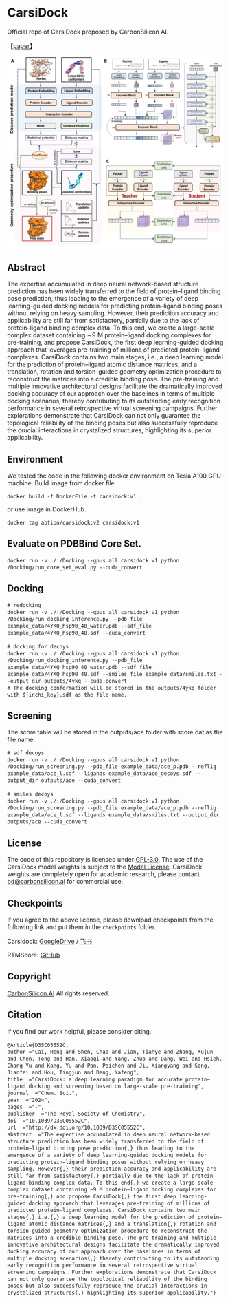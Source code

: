 # CarsiDock
Official repo of CarsiDock proposed by CarbonSilicon AI.

【[paper](https://pubs.rsc.org/en/content/articlelanding/2024/SC/D3SC05552C)】

![Overview](./doc/overview.png)

## Abstract
The expertise accumulated in deep neural network-based structure prediction has been widely transferred to the field of protein–ligand binding pose prediction, thus leading to the emergence of a variety of deep learning-guided docking models for predicting protein–ligand binding poses without relying on heavy sampling. However, their prediction accuracy and applicability are still far from satisfactory, partially due to the lack of protein–ligand binding complex data. To this end, we create a large-scale complex dataset containing ∼9 M protein–ligand docking complexes for pre-training, and propose CarsiDock, the first deep learning-guided docking approach that leverages pre-training of millions of predicted protein–ligand complexes. CarsiDock contains two main stages, i.e., a deep learning model for the prediction of protein–ligand atomic distance matrices, and a translation, rotation and torsion-guided geometry optimization procedure to reconstruct the matrices into a credible binding pose. The pre-training and multiple innovative architectural designs facilitate the dramatically improved docking accuracy of our approach over the baselines in terms of multiple docking scenarios, thereby contributing to its outstanding early recognition performance in several retrospective virtual screening campaigns. Further explorations demonstrate that CarsiDock can not only guarantee the topological reliability of the binding poses but also successfully reproduce the crucial interactions in crystalized structures, highlighting its superior applicability.

## Environment
We tested the code in the following docker environment on Tesla A100 GPU machine.
Build image from docker file
```shell
docker build -f DockerFile -t carsidock:v1 .
```
or use image in DockerHub.
```shell
docker tag abtion/carsidock:v2 carsidock:v1
```

## Evaluate on PDBBind Core Set.
```shell
docker run -v ./:/Docking --gpus all carsidock:v1 python /Docking/run_core_set_eval.py --cuda_convert
```

## Docking
```shell
# redocking
docker run -v ./:/Docking --gpus all carsidock:v1 python /Docking/run_docking_inference.py --pdb_file example_data/4YKQ_hsp90_40_water.pdb --sdf_file example_data/4YKQ_hsp90_40.sdf --cuda_convert

# docking for decoys
docker run -v ./:/Docking --gpus all carsidock:v1 python /Docking/run_docking_inference.py --pdb_file example_data/4YKQ_hsp90_40_water.pdb --sdf_file example_data/4YKQ_hsp90_40.sdf --smiles_file example_data/smiles.txt --output_dir outputs/4ykq --cuda_convert
# The docking conformation will be stored in the outputs/4ykq folder with ${inchi_key}.sdf as the file name.
```

## Screening
The score table will be stored in the outputs/ace folder with score.dat as the file name. 
```shell
# sdf decoys
docker run -v ./:/Docking --gpus all carsidock:v1 python /Docking/run_screening.py --pdb_file example_data/ace_p.pdb --reflig example_data/ace_l.sdf --ligands example_data/ace_decoys.sdf --output_dir outputs/ace --cuda_convert

# smiles decoys
docker run -v ./:/Docking --gpus all carsidock:v1 python /Docking/run_screening.py --pdb_file example_data/ace_p.pdb --reflig example_data/ace_l.sdf --ligands example_data/smiles.txt --output_dir outputs/ace --cuda_convert
```


## License
The code of this repository is licensed under [GPL-3.0](https://www.gnu.org/licenses/gpl-3.0.en.html). The use of the CarsiDock model weights is subject to the [Model License](./MODEL_LICENSE.txt). CarsiDock weights are completely open for academic research, please contact <bd@carbonsilicon.ai> for commercial use. 

## Checkpoints

If you agree to the above license, please download checkpoints from the following link and put them in the ``checkpoints`` folder.

Carsidock: [GoogleDrive](https://drive.google.com/file/d/1OweBn07R4bpoC0gETezKrOoK7xYreO4O/view?usp=drive_link) / [飞书](https://szuy1h04n8.feishu.cn/file/C3uqbkc6UoNI6kxsw2Ycg8cOnnf?from=from_copylink) 

RTMScore: [GitHub](https://github.com/sc8668/RTMScore/raw/main/trained_models/rtmscore_model1.pth)

## Copyright
[CarbonSilicon.AI](https://carbonsilicon.ai/) All rights reserved.

## Citation
If you find our work helpful, please consider citing.
```
@Article{D3SC05552C,
author ="Cai, Heng and Shen, Chao and Jian, Tianye and Zhang, Xujun and Chen, Tong and Han, Xiaoqi and Yang, Zhuo and Dang, Wei and Hsieh, Chang-Yu and Kang, Yu and Pan, Peichen and Ji, Xiangyang and Song, Jianfei and Hou, Tingjun and Deng, Yafeng",
title  ="CarsiDock: a deep learning paradigm for accurate protein–ligand docking and screening based on large-scale pre-training",
journal  ="Chem. Sci.",
year  ="2024",
pages  ="-",
publisher  ="The Royal Society of Chemistry",
doi  ="10.1039/D3SC05552C",
url  ="http://dx.doi.org/10.1039/D3SC05552C",
abstract  ="The expertise accumulated in deep neural network-based structure prediction has been widely transferred to the field of protein–ligand binding pose prediction{,} thus leading to the emergence of a variety of deep learning-guided docking models for predicting protein–ligand binding poses without relying on heavy sampling. However{,} their prediction accuracy and applicability are still far from satisfactory{,} partially due to the lack of protein–ligand binding complex data. To this end{,} we create a large-scale complex dataset containing ∼9 M protein–ligand docking complexes for pre-training{,} and propose CarsiDock{,} the first deep learning-guided docking approach that leverages pre-training of millions of predicted protein–ligand complexes. CarsiDock contains two main stages{,} i.e.{,} a deep learning model for the prediction of protein–ligand atomic distance matrices{,} and a translation{,} rotation and torsion-guided geometry optimization procedure to reconstruct the matrices into a credible binding pose. The pre-training and multiple innovative architectural designs facilitate the dramatically improved docking accuracy of our approach over the baselines in terms of multiple docking scenarios{,} thereby contributing to its outstanding early recognition performance in several retrospective virtual screening campaigns. Further explorations demonstrate that CarsiDock can not only guarantee the topological reliability of the binding poses but also successfully reproduce the crucial interactions in crystalized structures{,} highlighting its superior applicability."}
```
